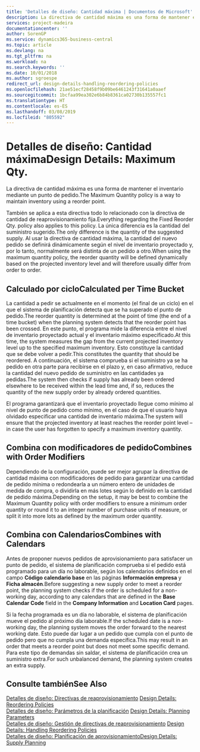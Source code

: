 ```yaml
---
title: 'Detalles de diseño: Cantidad máxima | Documentos de Microsoft'
description: La directiva de cantidad máxima es una forma de mantener el inventario mediante un punto de pedido.
services: project-madeira
documentationcenter: ''
author: SorenGP
ms.service: dynamics365-business-central
ms.topic: article
ms.devlang: na
ms.tgt_pltfrm: na
ms.workload: na
ms.search.keywords: ''
ms.date: 10/01/2018
ms.author: sgroespe
redirect_url: design-details-handling-reordering-policies
ms.openlocfilehash: 21ae51ecf28458f9b09be6461243f31641a0aaef
ms.sourcegitcommit: 1bcfaa99ea302e6b84b8361ca02730b135557fc1
ms.translationtype: HT
ms.contentlocale: es-ES
ms.lasthandoff: 03/08/2019
ms.locfileid: "805592"
---
```

# <a name="design-details-maximum-qty"></a><span data-ttu-id="b6d86-103">Detalles de diseño: Cantidad máxima</span><span class="sxs-lookup"><span data-stu-id="b6d86-103">Design Details: Maximum Qty.</span></span>
<span data-ttu-id="b6d86-104">La directiva de cantidad máxima es una forma de mantener el inventario mediante un punto de pedido.</span><span class="sxs-lookup"><span data-stu-id="b6d86-104">The Maximum Quantity policy is a way to maintain inventory using a reorder point.</span></span>  

 <span data-ttu-id="b6d86-105">También se aplica a esta directiva todo lo relacionado con la directiva de cantidad de reaprovisionamiento fija.</span><span class="sxs-lookup"><span data-stu-id="b6d86-105">Everything regarding the Fixed Reorder Qty. policy also applies to this policy.</span></span> <span data-ttu-id="b6d86-106">La única diferencia es la cantidad del suministro sugerido.</span><span class="sxs-lookup"><span data-stu-id="b6d86-106">The only difference is the quantity of the suggested supply.</span></span> <span data-ttu-id="b6d86-107">Al usar la directiva de cantidad máxima, la cantidad del nuevo pedido se definirá dinámicamente según el nivel de inventario proyectado y, por lo tanto, normalmente será distinta de un pedido a otro.</span><span class="sxs-lookup"><span data-stu-id="b6d86-107">When using the maximum quantity policy, the reorder quantity will be defined dynamically based on the projected inventory level and will therefore usually differ from order to order.</span></span>  

## <a name="calculated-per-time-bucket"></a><span data-ttu-id="b6d86-108">Calculado por ciclo</span><span class="sxs-lookup"><span data-stu-id="b6d86-108">Calculated per Time Bucket</span></span>  
 <span data-ttu-id="b6d86-109">La cantidad a pedir se actualmente en el momento (el final de un ciclo) en el que el sistema de planificación detecta que se ha superado el punto de pedido.</span><span class="sxs-lookup"><span data-stu-id="b6d86-109">The reorder quantity is determined at the point of time (the end of a time bucket) when the planning system detects that the reorder point has been crossed.</span></span> <span data-ttu-id="b6d86-110">En este punto, el programa mide la diferencia entre el nivel de inventario proyectado actual y el inventario máximo especificado.</span><span class="sxs-lookup"><span data-stu-id="b6d86-110">At this time, the system measures the gap from the current projected inventory level up to the specified maximum inventory.</span></span> <span data-ttu-id="b6d86-111">Esto constituye la cantidad que se debe volver a pedir.</span><span class="sxs-lookup"><span data-stu-id="b6d86-111">This constitutes the quantity that should be reordered.</span></span> <span data-ttu-id="b6d86-112">A continuación, el sistema comprueba si el suministro ya se ha pedido en otra parte para recibirse en el plazo y, en caso afirmativo, reduce la cantidad del nuevo pedido de suministro en las cantidades ya pedidas.</span><span class="sxs-lookup"><span data-stu-id="b6d86-112">The system then checks if supply has already been ordered elsewhere to be received within the lead time and, if so, reduces the quantity of the new supply order by already ordered quantities.</span></span>  

 <span data-ttu-id="b6d86-113">El programa garantizará que el inventario proyectado llegue como mínimo al nivel de punto de pedido como mínimo, en el caso de que el usuario haya olvidado especificar una cantidad de inventario máxima.</span><span class="sxs-lookup"><span data-stu-id="b6d86-113">The system will ensure that the projected inventory at least reaches the reorder point level – in case the user has forgotten to specify a maximum inventory quantity.</span></span>  

## <a name="combines-with-order-modifiers"></a><span data-ttu-id="b6d86-114">Combina con modificadores de pedido</span><span class="sxs-lookup"><span data-stu-id="b6d86-114">Combines with Order Modifiers</span></span>  
 <span data-ttu-id="b6d86-115">Dependiendo de la configuración, puede ser mejor agrupar la directiva de cantidad máxima con modificadores de pedido para garantizar una cantidad de pedido mínima o redondearla a un número entero de unidades de medida de compra, o dividirla en más lotes según lo definido en la cantidad de pedido máxima.</span><span class="sxs-lookup"><span data-stu-id="b6d86-115">Depending on the setup, it may be best to combine the Maximum Quantity policy with order modifiers to ensure a minimum order quantity or round it to an integer number of purchase units of measure, or split it into more lots as defined by the maximum order quantity.</span></span>  

## <a name="combines-with-calendars"></a><span data-ttu-id="b6d86-116">Combina con Calendarios</span><span class="sxs-lookup"><span data-stu-id="b6d86-116">Combines with Calendars</span></span>  
 <span data-ttu-id="b6d86-117">Antes de proponer nuevos pedidos de aprovisionamiento para satisfacer un punto de pedido, el sistema de planificación comprueba si el pedido está programado para un día no laborable, según los calendarios definidos en el campo **Código calendario base** en las páginas **Información empresa** y **Ficha almacén**.</span><span class="sxs-lookup"><span data-stu-id="b6d86-117">Before suggesting a new supply order to meet a reorder point, the planning system checks if the order is scheduled for a non-working day, according to any calendars that are  defined in the **Base Calendar Code** field in the **Company Information** and **Location Card** pages.</span></span>  

 <span data-ttu-id="b6d86-118">Si la fecha programada es un día no laborable, el sistema de planificación mueve el pedido al próximo día laborable.</span><span class="sxs-lookup"><span data-stu-id="b6d86-118">If the scheduled date is a non-working day, the planning system moves the order forward to the nearest working date.</span></span> <span data-ttu-id="b6d86-119">Esto puede dar lugar a un pedido que cumpla con el punto de pedido pero que no cumpla una demanda específica.</span><span class="sxs-lookup"><span data-stu-id="b6d86-119">This may result in an order that meets a reorder point but does not meet some specific demand.</span></span> <span data-ttu-id="b6d86-120">Para este tipo de demandas sin saldar, el sistema de planificación crea un suministro extra.</span><span class="sxs-lookup"><span data-stu-id="b6d86-120">For such unbalanced demand, the planning system creates an extra supply.</span></span>  

## <a name="see-also"></a><span data-ttu-id="b6d86-121">Consulte también</span><span class="sxs-lookup"><span data-stu-id="b6d86-121">See Also</span></span>  
 <span data-ttu-id="b6d86-122">[Detalles de diseño: Directivas de reaprovisionamiento](design-details-reordering-policies.md) </span><span class="sxs-lookup"><span data-stu-id="b6d86-122">[Design Details: Reordering Policies](design-details-reordering-policies.md) </span></span>  
 <span data-ttu-id="b6d86-123">[Detalles de diseño: Parámetros de la planificación](design-details-planning-parameters.md) </span><span class="sxs-lookup"><span data-stu-id="b6d86-123">[Design Details: Planning Parameters](design-details-planning-parameters.md) </span></span>  
 <span data-ttu-id="b6d86-124">[Detalles de diseño: Gestión de directivas de reaprovisionamiento](design-details-handling-reordering-policies.md) </span><span class="sxs-lookup"><span data-stu-id="b6d86-124">[Design Details: Handling Reordering Policies](design-details-handling-reordering-policies.md) </span></span>  
 [<span data-ttu-id="b6d86-125">Detalles de diseño: Planificación de aprovisionamiento</span><span class="sxs-lookup"><span data-stu-id="b6d86-125">Design Details: Supply Planning</span></span>](design-details-supply-planning.md)
